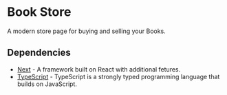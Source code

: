 # Book Store

A modern store page for buying and selling your Books.

## Dependencies

- [Next](https://nextjs.org/) - A framework built on React with additional fetures.
- [TypeScript](https://www.typescriptlang.org/) - TypeScript is a strongly typed programming language that builds on JavaScript.
